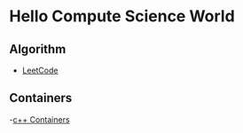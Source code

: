 # Hello Compute Science World

## Algorithm

- [LeetCode](https://qwfand.github.io/Blogs/#/algorithm/leetcode/LeetCode-contents)

## Containers

-[c++ Containers](https://qwfand.github.io/Blogs/#/date%20structure%20container/date%20structure%20container%20cpp)

